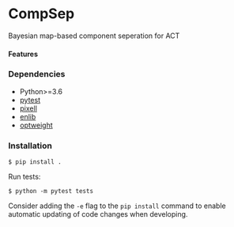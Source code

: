 # CompSep

Bayesian map-based component seperation for ACT

#### Features

### Dependencies

- Python>=3.6
- [pytest](https://pypi.org/project/pytest/)
- [pixell](https://pypi.org/project/pixell/)
- [enlib](https://github.com/amaurea/enlib)
- [optweight](https://github.com/AdriJD/optweight)


### Installation


```
$ pip install .
```

Run tests:

```
$ python -m pytest tests
```

Consider adding the `-e` flag to the `pip install` command to enable automatic 
updating of code changes when developing.